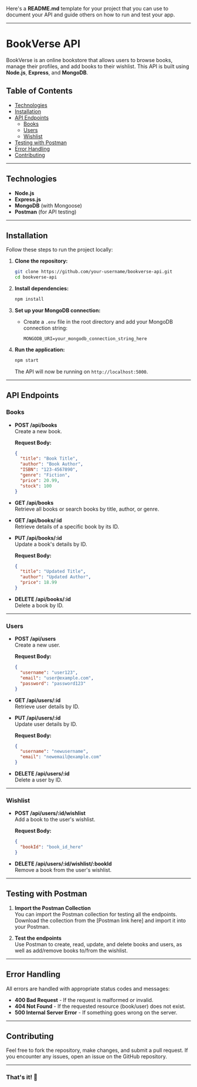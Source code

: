 Here's a **README.md** template for your project that you can use to document your API and guide others on how to run and test your app.

---

# BookVerse API

BookVerse is an online bookstore that allows users to browse books, manage their profiles, and add books to their wishlist. This API is built using **Node.js**, **Express**, and **MongoDB**.

## Table of Contents
- [Technologies](#technologies)
- [Installation](#installation)
- [API Endpoints](#api-endpoints)
  - [Books](#books)
  - [Users](#users)
  - [Wishlist](#wishlist)
- [Testing with Postman](#testing-with-postman)
- [Error Handling](#error-handling)
- [Contributing](#contributing)

---

## Technologies

- **Node.js**
- **Express.js**
- **MongoDB** (with Mongoose)
- **Postman** (for API testing)

---

## Installation

Follow these steps to run the project locally:

1. **Clone the repository:**
   ```bash
   git clone https://github.com/your-username/bookverse-api.git
   cd bookverse-api
   ```

2. **Install dependencies:**
   ```bash
   npm install
   ```

3. **Set up your MongoDB connection:**
   - Create a `.env` file in the root directory and add your MongoDB connection string:
     ```env
     MONGODB_URI=your_mongodb_connection_string_here
     ```

4. **Run the application:**
   ```bash
   npm start
   ```

   The API will now be running on `http://localhost:5000`.

---

## API Endpoints

### **Books**

- **POST /api/books**  
  Create a new book.
  
  **Request Body:**
  ```json
  {
    "title": "Book Title",
    "author": "Book Author",
    "ISBN": "123-4567890",
    "genre": "Fiction",
    "price": 20.99,
    "stock": 100
  }
  ```

- **GET /api/books**  
  Retrieve all books or search books by title, author, or genre.

- **GET /api/books/:id**  
  Retrieve details of a specific book by its ID.

- **PUT /api/books/:id**  
  Update a book's details by ID.

  **Request Body:**
  ```json
  {
    "title": "Updated Title",
    "author": "Updated Author",
    "price": 18.99
  }
  ```

- **DELETE /api/books/:id**  
  Delete a book by ID.

---

### **Users**

- **POST /api/users**  
  Create a new user.

  **Request Body:**
  ```json
  {
    "username": "user123",
    "email": "user@example.com",
    "password": "password123"
  }
  ```

- **GET /api/users/:id**  
  Retrieve user details by ID.

- **PUT /api/users/:id**  
  Update user details by ID.

  **Request Body:**
  ```json
  {
    "username": "newusername",
    "email": "newemail@example.com"
  }
  ```

- **DELETE /api/users/:id**  
  Delete a user by ID.

---

### **Wishlist**

- **POST /api/users/:id/wishlist**  
  Add a book to the user's wishlist.

  **Request Body:**
  ```json
  {
    "bookId": "book_id_here"
  }
  ```

- **DELETE /api/users/:id/wishlist/:bookId**  
  Remove a book from the user's wishlist.

---

## Testing with Postman

1. **Import the Postman Collection**  
   You can import the Postman collection for testing all the endpoints. Download the collection from the [Postman link here] and import it into your Postman.

2. **Test the endpoints**  
   Use Postman to create, read, update, and delete books and users, as well as add/remove books to/from the wishlist.

---

## Error Handling

All errors are handled with appropriate status codes and messages:

- **400 Bad Request** - If the request is malformed or invalid.
- **404 Not Found** - If the requested resource (book/user) does not exist.
- **500 Internal Server Error** - If something goes wrong on the server.

---

## Contributing

Feel free to fork the repository, make changes, and submit a pull request. If you encounter any issues, open an issue on the GitHub repository.

---

### That's it! 🎉

